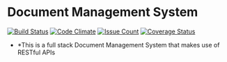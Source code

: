 # Document Management System
[![Build Status](https://travis-ci.org/andela-oakinwa/document-management-system.svg?branch=master)](https://travis-ci.org/andela-oakinwa/document-management-system)
[![Code Climate](https://codeclimate.com/github/andela-oakinwa/document-management-system/badges/gpa.svg)](https://codeclimate.com/github/andela-oakinwa/document-management-system)
[![Issue Count](https://codeclimate.com/github/andela-oakinwa/document-management-system/badges/issue_count.svg)](https://codeclimate.com/github/andela-oakinwa/document-management-system)
[![Coverage Status](https://coveralls.io/repos/github/andela-oakinwa/document-management-system/badge.svg?branch=master)](https://coveralls.io/github/andela-oakinwa/document-management-system?branch=master)

- *This is a full stack Document Management System that makes use of RESTful APIs
